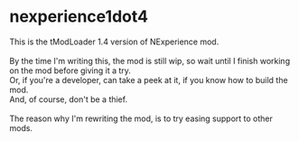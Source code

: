 # nexperience1dot4
This is the tModLoader 1.4 version of NExperience mod.<br><br>
By the time I'm writing this, the mod is still wip, so wait until I finish working on the mod before giving it a try.<br>
Or, if you're a developer, can take a peek at it, if you know how to build the mod.<br>
And, of course, don't be a thief.
<br><br>
The reason why I'm rewriting the mod, is to try easing support to other mods.

